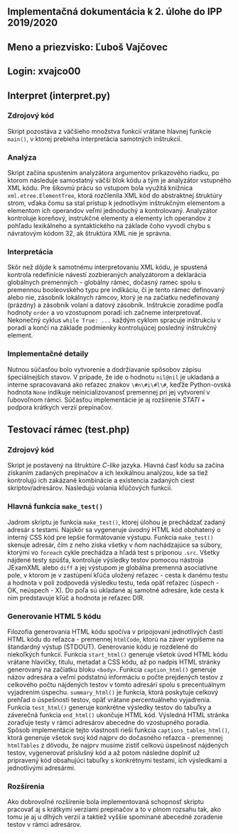 ## Implementačná dokumentácia k 2. úlohe do IPP 2019/2020
## Meno a priezvisko: Ľuboš Vajčovec
## Login: xvajco00


## Interpret (interpret.py)
### Zdrojový kód
Skript pozostáva z väčšieho množstva funkcií vrátane hlavnej funkcie ```main()```, v ktorej prebieha interpretácia samotných inštrukcií.
### Analýza
Skript začína spustením analyzátora argumentov príkazového riadku, po ktorom následuje samostatný väčší blok kódu a tým je analyzátor vstupného XML kódu. Pre šikovnú prácu so vstupom bola využitá knižnica ```xml.etree.ElementTree```, ktorá rozčlenila XML kód do abstraktnej štruktúry strom, vďaka čomu sa stal prístup k jednotlivým inštrukčným elementom a elementom ich operandov veľmi jednoduchý a kontrolovaný. Analyzátor kontroluje koreňový, instrukčné elementy a elementy ich operandov z pohľadu lexikálneho a syntaktického na základe čoho vyvodí chybu s návratovým kódom 32, ak štruktúra XML nie je správna.
### Interpretácia
Skôr než dôjde k samotnému interpretovaniu XML kódu, je spustená kontrola redefinície návestí zozbieraných analyzátorom a deklarácia globálnych premenných - globálny rámec, dočasný ramec spolu s premennou booleovského typu pre indikáciu, či je tento rámec definovaný alebo nie, zásobník lokálnych rámcov, ktorý je na začiatku nedefinovaný (prázdny) a zásobník volaní a datový zásobník.
Inštrukcie zoradíme podľa hodnoty ```order``` a vo vzostupnom poradí ich začneme interpretovať. Nekonečný cyklus ```while True: ...``` každým cyklom spracuje inštrukciu v poradí a končí na základe podmienky kontrolujúcej posledný inštrukčný element.
### Implementačné detaily
Nutnou súčasťou bolo vytvorenie a dodržiavanie spôsobov zápisu špeciálnejších stavov. V prípade, že ide o hodnotu ```nil@nil``` je ukladaná a interne spracovavaná ako reťazec znakov ```\#n\#i\#l\#```, keďže Python-ovská hodnota ```None``` indikuje neinicializovanosť premennej pri jej vytvorení v ľubovoľnom rámci. Súčasťou implementácie je aj rozšírenie _STATI_ + podpora krátkych verzií prepínačov.

## Testovací rámec (test.php)
### Zdrojový kód
Skript je postavený na štruktúre _C-like_ jazyka. Hlavná časť kódu sa začína získaním zadaných prepínačov a ich lexikálnou analýzou, kde sa tiež kontrolujú ich zakázané kombinácie a existencia zadaných ciest skriptov/adresárov. Nasledujú volania kľúčových funkcií.
### Hlavná funkcia ```make_test()```
Jadrom skriptu je funkcia ```make_test()```, ktorej úlohou je prechádzať zadaný adresár s testami. Najskôr sa vygeneruje úvodný HTML kód obohatený o interný CSS kód pre lepšie formátovanie výstupu. Funkcia ```make_test()``` skenuje adresár, čím z neho získa všetky v ňom nachádzajúce sa súbory, ktorými vo ```foreach``` cykle prechádza a hľadá test s príponou ```.src```. Všetky nájdené testy spúšťa, kontroluje výsledky testov pomocou nástroja JExamXML alebo ```diff``` a jej výstupom je globálna premenná asociatívne pole, v ktorom je v zastúpení kľúča uložený reťazec - cesta k danému testu a hodnota v poli zodpovedá výsledku testu, teda opäť reťazec (úspech - OK, neúspech - X). Do poľa sú ukladané aj samotné adresáre, kde cesta k nim predstavuje kľúč a hodnota je reťazec DIR.
### Generovanie HTML 5 kódu
Filozofia generovania HTML kódu spočíva v pripojovaní jednotlivých častí HTML kódu do reťazca - premennej ```htmlCode```, ktorú na záver vypíšeme na štandardný výstup (STDOUT). Generovanie kódu je rozdelené do niekoľkých funkcií. Funkcia ```start_html()``` generuje všetok úvod HTML kódu vrátane hlavičky, titulu, metadat a CSS kódu, až po nadpis HTML stránky generovaný na začiatku bloku ```<body>```. Funkcia ```caption_html()``` generuje názov adresára a veľmi podstatnú informáciu o počte prejdených testov z celkového počtu nájdených testov v tomto adresári spolu s precentuálnym vyjadrením úspechu. ```summary_html()``` je funkcia, ktorá poskytuje celkový prehľad o úspešnosti testov, opäť vrátane percentuálneho vyjadrenia. Funkcia ```test_html()``` generuje konkrétne výsledky testov do tabuľky a záverečná funkcia ```end_html()``` ukončuje HTML kód. Výsledná HTML stránka zoraďuje testy v rámci adresárov abecedne do vzostupného poradia. Spôsob implementácie tejto vlastnosti rieši funkcia ```captions_tables_html()```, ktorá generuje všetok svoj kód najprv do dočasného reťazca - premennej ```htmlTables``` z dôvodu, že najprv musíme zistiť celkovú úspešnosť nájdených testov, vygenerovať príslušný kód a až potom následne doplniť už pripravený kód obsahujúci tabuľky s konkrétnymi testami, ich výsledkami a jednotlivými adresármi.
### Rozšírenia
Ako dobrovoľné rozšírenie bola implementovaná schopnosť skriptu pracovať aj s krátkymi verziami prepínačov a to v plnom rozsahu tak, ako tomu je aj u dlhých verzií a taktiež vyššie spomínané abecedné zoradenie testov v rámci adresárov.
